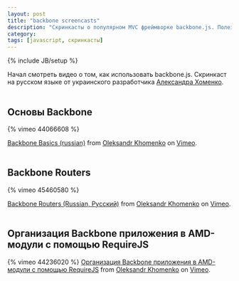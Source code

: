 ```yaml
---
layout: post
title: "backbone screencasts"
description: "Скринкасты о популярном MVC фреймворке backbone.js. Полезны начинающим разработчика веб-приложений на JavaScript"
category: 
tags: [javascript, скринкасты]
---
```

{% include JB/setup %}

Начал смотреть видео о том, как использовать backbone.js. Скринкаст на русском языке от украинского разработчика [Александра Хоменко][Александр Хоменко].
<br>
<br>

## Основы Backbone

{% vimeo 44066608 %} 

[Backbone Basics (russian)][] from [Oleksandr Khomenko][vimeo_okhomenko] on [Vimeo][].
<br>
<br>

## Backbone Routers
 
{% vimeo 45460580 %}

[Backbone Routers (Russian, Русский)][] from [Oleksandr Khomenko][vimeo_okhomenko] on [Vimeo][].
<br>
<br>

## Организация Backbone приложения в AMD-модули с помощью RequireJS
 
{% vimeo 44236020 %}
[Организация Backbone приложения в AMD-модули с помощью RequireJS][] from [Oleksandr Khomenko][vimeo_okhomenko] on [Vimeo][].

[Александр Хоменко]: https://www.facebook.com/okhomenko
[vimeo]: http://vimeo.com
[vimeo_okhomenko]:http://vimeo.com/okhomenko
[Backbone Basics (russian)]: http://vimeo.com/44066608
[Backbone Routers (Russian, Русский)]: http://vimeo.com/45460580
[Организация Backbone приложения в AMD-модули с помощью RequireJS]: http://vimeo.com/44236020